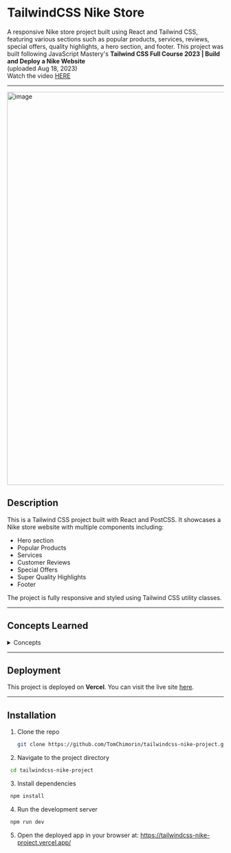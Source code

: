 # TailwindCSS Nike Store

A responsive Nike store project built using React and Tailwind CSS, featuring various sections such as popular products, services, reviews, special offers, quality highlights, a hero section, and footer. This project was built following JavaScript Mastery's **Tailwind CSS Full Course 2023 | Build and Deploy a Nike Website**  
(uploaded Aug 18, 2023)  
Watch the video [HERE](https://www.youtube.com/watch?v=tS7upsfuxmo&ab_channel=JavaScriptMastery)

---

<img width="1803" height="912" alt="image" src="https://github.com/user-attachments/assets/7b6cb761-44ef-493d-b3a0-6225cb090208" />


## Description

This is a Tailwind CSS project built with React and PostCSS. It showcases a Nike store website with multiple components including:

- Hero section
- Popular Products
- Services
- Customer Reviews
- Special Offers
- Super Quality Highlights
- Footer

The project is fully responsive and styled using Tailwind CSS utility classes.

---

## Concepts Learned

<details>
<summary>Concepts</summary>

- Building React apps in VSCode  
- Tailwind CSS fundamentals: flexbox, margin & padding, colors, borders, grids, positioning, centering  
- Component-based design  
- State management with React hooks  
- Debugging Node.js and Tailwind CSS issues  
- Tailwind CSS installation and configuration  
- Deployment using **Vercel**  
</details>

---

## Deployment

This project is deployed on **Vercel**. You can visit the live site [here](https://tailwindcss-nike-project.vercel.app/).

---

## Installation

1. Clone the repo  
   ```bash
   git clone https://github.com/TomChimorin/tailwindcss-nike-project.git
   ```

2. Navigate to the project directory 
  ```bash
   cd tailwindcss-nike-project
  ```

3. Install dependencies
  ```bash
   npm install
  ```
4. Run the development server
  ```bash
   npm run dev
  ```
5. Open the deployed app in your browser at: https://tailwindcss-nike-project.vercel.app/
